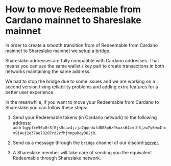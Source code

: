 # How to move Redeemable from Cardano mainnet to Shareslake mainnet

In order to create a smooth transition from of Redeemable from Cardano mainnet to Shareslake mainnet we setup a bridge.

Shareslake addresses are fully compatible with Cardano addresses. That means you can use the same wallet / key pair to create transactions in both networks maintaining the same address.

We had to stop the bridge due to some issues and we are working on a second version fixing reliability problems and adding extra features for a better user experience.

In the meanwhile, if you want to move your Redeemable from Cardano to Shareslake you can follow these steps:

1. Send your Redeemable tokens (in Cardano network) to the following address: `addr1qypfxe56p0r3f0js5cav4jzja7qqedwfd888p6z9kxxs64cmth3jzw7y6ex4hxv9j4uj2e37ael8207rd2zfhjnnpukqy382j8`.

2. Send us a message through the `bridge` channel of our discord [server](https://discord.gg/Ds6XVSNFBq).

3. A Shareslake member will take care of sending you the equivalent Redeemable through Shareslake network.
